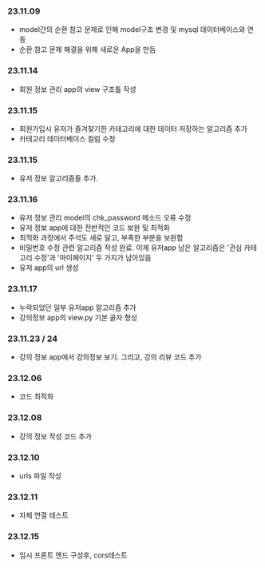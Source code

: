 ### 23.11.09
- model간의 순환 참고 문제로 인해 model구조 변경 및 mysql 데이터베이스와 연동
- 순환 참고 문제 해결을 위해 새로운 App을 만듬

### 23.11.14
- 회원 정보 관리 app의 view 구조틀 작성

### 23.11.15
- 회원가입시 유저가 즐겨찾기한 카테고리에 대한 데이터 저장하는 알고리즘 추가
- 카테고리 데이터베이스 컬럼 수정

### 23.11.15
- 유저 정보 알고리즘들 추가.

### 23.11.16
- 유저 정보 관리 model의 chk_password 메소드 오류 수정
- 유저 정보 app에 대한 전반적인 코드 보완 및 최적화
- 최적화 과정에서 주석도 새로 달고, 부족한 부분을 보완함
- 비밀번호 수정 관련 알고리즘 작성 완료. 이제 유저app 남은 알고리즘은 '관심 카테고리 수정'과 '마이페이지' 두 가지가 남아있음
- 유저 app의 url 생성

### 23.11.17
- 누락되었던 일부 유저app 알고리즘 추가
- 강의정보 app의 view.py 기본 골자 형성

### 23.11.23 / 24
- 강의 정보 app에서 강의정보 보기. 그리고, 강의 리뷰 코드 추가

### 23.12.06
- 코드 최적화

### 23.12.08
- 강의 정보 작성 코드 추가

### 23.12.10
- urls 파일 작성

### 23.12.11
- 자체 연결 테스트

### 23.12.15
- 임시 프론트 엔드 구성후, cors테스트
